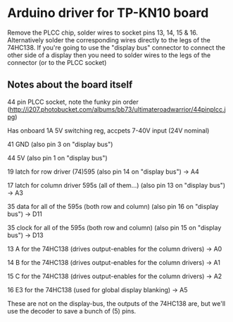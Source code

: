 # Arduino driver for TP-KN10 board

Remove the PLCC chip, solder wires to socket pins 13, 14, 15 & 16. Alternatively
solder the corresponding wires directly to the legs of the 74HC138. If you're going to use the "display bus" connector to connect the other side of a display then you need to solder wires to the legs of the connector (or to the PLCC socket)

## Notes about the board itself

44 pin PLCC socket, note the funky pin order (http://i207.photobucket.com/albums/bb73/ultimateroadwarrior/44pinplcc.jpg)

Has onboard 1A 5V switching reg, accpets 7-40V input (24V nominal)

41 GND (also pin 3 on "display bus")

44 5V (also pin 1 on "display bus")

19 latch for row driver (74)595 (also pin 14 on "display bus") -> A4

17 latch for column driver 595s (all of them...) (also pin 13 on "display bus") -> A3

35 data for all of the 595s (both row and column)  (also pin 16 on "display bus") -> D11

35 clock for all of the 595s (both row and column) (also pin 15 on "display bus") -> D13

13 A for the 74HC138 (drives output-enables for the column drivers) -> A0

14 B for the 74HC138 (drives output-enables for the column drivers) -> A1

15 C for the 74HC138 (drives output-enables for the column drivers) -> A2

16 E3 for the 74HC138 (used for global display blanking) -> A5

These are not on the display-bus, the outputs of the 74HC138 are, but we'll use the decoder to save a bunch of (5) pins.


